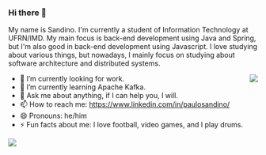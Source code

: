 ### Hi there 👋

My name is Sandino. I'm currently a student of Information Technology at UFRN/IMD. My main focus is back-end development using Java and Spring, but I'm also good in back-end development using Javascript. I love studying about various things, but nowadays, I mainly focus on studying about software architecture and distributed systems.

<a href="https://github.com/anuraghazra/github-readme-stats">
  <img align="right" src="https://github-readme-stats.vercel.app/api/top-langs/?username=paulosandinof&hide=html,css&langs_count=3&layout=compact&theme=nightowl" />
</a>

- 🔭 I’m currently looking for work.
- 🌱 I’m currently learning Apache Kafka.
- 💬 Ask me about anything, if I can help you, I will.
- 📫 How to reach me: https://www.linkedin.com/in/paulosandino/
- 😄 Pronouns: he/him
- ⚡ Fun facts about me: I love football, video games, and I play drums. 

<a href="https://github.com/anuraghazra/github-readme-stats">
  <img align="center" src="https://github-readme-stats.vercel.app/api?username=paulosandinof&show_icons=true&theme=nightowl" />
</a>

